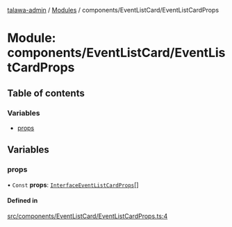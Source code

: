[talawa-admin](../README.md) / [Modules](../modules.md) / components/EventListCard/EventListCardProps

# Module: components/EventListCard/EventListCardProps

## Table of contents

### Variables

- [props](components_EventListCard_EventListCardProps.md#props)

## Variables

### props

• `Const` **props**: [`InterfaceEventListCardProps`](../interfaces/components_EventListCard_EventListCard.InterfaceEventListCardProps.md)[]

#### Defined in

[src/components/EventListCard/EventListCardProps.ts:4](https://github.com/duplixx/talawa-admin/blob/0632235/src/components/EventListCard/EventListCardProps.ts#L4)
